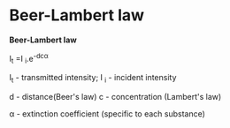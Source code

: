# Beer-Lambert law

**Beer-Lambert law**

I<sub>t</sub> =I <sub>i</sub>.e<sup>-dcα</sup>

I<sub>t</sub> - transmitted intensity; I <sub>i</sub> - incident
intensity

d - distance(Beer's law) c - concentration (Lambert's law)

α - extinction coefficient (specific to each substance)
